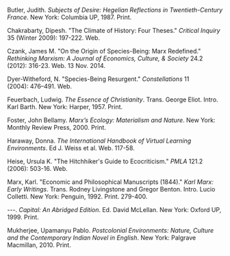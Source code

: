 Butler, Judith. *Subjects of Desire: Hegelian Reflections in Twentieth-Century France*. New York: Columbia UP, 1987. Print. 

Chakrabarty, Dipesh. "The Climate of History: Four Theses." *Critical Inquiry* 35 (Winter 2009): 197-222. Web.

Czank, James M. "On the Origin of Species-Being: Marx Redefined." *Rethinking Marxism: A Journal of Economics, Culture, & Society* 24.2 (2012): 316-23. Web. 13 Nov. 2014.

Dyer-Witheford, N. "Species-Being Resurgent." *Constellations* 11 (2004): 476–491. Web.

Feuerbach, Ludwig. *The Essence of Christianity*. Trans. George Eliot. Intro. Karl Barth. New York: Harper, 1957. Print.

Foster, John Bellamy. *Marx’s Ecology: Materialism and Nature*. New York: Monthly Review Press, 2000. Print.

Haraway, Donna. *The International Handbook of Virtual Learning Environments*. Ed J. Weiss et al. Web. 117-58.

Heise, Ursula K. "The Hitchhiker's Guide to Ecocriticism." *PMLA* 121.2 (2006): 503-16. Web.

Marx, Karl. "Economic and Philosophical Manuscripts (1844)." *Karl Marx: Early Writings*. Trans. Rodney Livingstone and Gregor Benton. Intro. Lucio Colletti. New York: Penguin, 1992. Print. 279-400.

---. *Capital: An Abridged Edition*. Ed. David McLellan. New York: Oxford UP, 1999. Print.

Mukherjee, Upamanyu Pablo. *Postcolonial Environments: Nature, Culture and the Contemporary Indian Novel in English*. New York: Palgrave Macmillan, 2010. Print.








